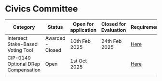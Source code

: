 # Civics Committee

<table><thead><tr><th width="151">Category</th><th width="101">Status</th><th width="156">Open for application</th><th width="173">Closed for Evaluation</th><th>Requirements </th></tr></thead><tbody><tr><td>Intersect Stake-Based Voting Tool</td><td>Awarded - Closed</td><td>10th Feb 2025</td><td>24th Feb 2025</td><td><a href="https://docs.intersectmbo.org/intersect-operational-services/2025-apply-for-tender/open-tenders/civics-committee/intersect-stake-based-voting-tool">Here</a></td></tr><tr><td>CIP-0149 Optional DRep Compensation</td><td>Open</td><td>1st Oct 2025</td><td></td><td><a href="cip-149-optional-drep-compensation/requirements.md">Here</a></td></tr><tr><td></td><td></td><td></td><td></td><td></td></tr></tbody></table>

